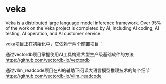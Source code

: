 # veka
Veka is a distributed large language model inference framework.
Over 95% of the work on the Veka project is completed by AI, including AI coding, AI testing, AI operation, and AI customer service.

veka项目正在初始化中，它依赖于两个前置项目：

通过vectordb项目掌握使用AI工具构建大型生产级基础软件的方法
https://github.com/vectordb-io/vectordb

通过vllm_readcode项目在AI的辅助下阅读大语言模型推理技术的每个细节
https://github.com/vectordb-io/vllm_readcode
